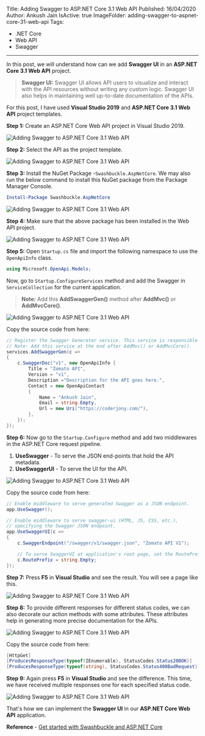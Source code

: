 Title: Adding Swagger to ASP.NET Core 3.1 Web API
Published: 16/04/2020
Author: Ankush Jain
IsActive: true
ImageFolder: adding-swagger-to-aspnet-core-31-web-api
Tags:
  - .NET Core
  - Web API
  - Swagger
---
In this post, we will understand how can we add **Swagger UI** in an **ASP.NET Core 3.1 Web API** project.

> **Swagger UI:** Swagger UI allows API users to visualize and interact with the API resources without writing any custom logic. Swagger UI also helps in maintaining well up-to-date documentation of the APIs.

For this post, I have used **Visual Studio 2019** and **ASP.NET Core 3.1 Web API** project templates.

**Step 1:** Create an ASP.NET Core Web API project in Visual Studio 2019. 

![Adding Swagger to ASP.NET Core 3.1 Web API](/img/blogs/adding-swagger-to-aspnet-core-31-web-api/1-adding-swagger-to-aspnet-core-31-web-api.png)

**Step 2:** Select the API as the project template. 

![Adding Swagger to ASP.NET Core 3.1 Web API](/img/blogs/adding-swagger-to-aspnet-core-31-web-api/2-adding-swagger-to-aspnet-core-31-web-api.png)

**Step 3:** Install the NuGet Package -`Swashbuckle.AspNetCore`. We may also run the below command to install this NuGet package from the Package Manager Console.
```powershell
Install-Package Swashbuckle.AspNetCore
```

 ![Adding Swagger to ASP.NET Core 3.1 Web API](/img/blogs/adding-swagger-to-aspnet-core-31-web-api/3-adding-swagger-to-aspnet-core-31-web-api.png)

**Step 4:** Make sure that the above package has been installed in the Web API project. 

![Adding Swagger to ASP.NET Core 3.1 Web API](/img/blogs/adding-swagger-to-aspnet-core-31-web-api/4-adding-swagger-to-aspnet-core-31-web-api.png)

**Step 5:** Open `Startup.cs` file and import the following namespace to use the `OpenApiInfo` class.

```cs
using Microsoft.OpenApi.Models;
```
Now, go to `Startup.ConfigureServices` method and add the Swagger in `ServiceCollection` for the current application.

> **Note:** Add this **AddSwaggerGen()** method after **AddMvc()** or **AddMvcCore()**.

![Adding Swagger to ASP.NET Core 3.1 Web API](/img/blogs/adding-swagger-to-aspnet-core-31-web-api/5-adding-swagger-to-aspnet-core-31-web-api.png)

Copy the source code from here:

```cs
// Register the Swagger Generator service. This service is responsible for genrating Swagger Documents.
// Note: Add this service at the end after AddMvc() or AddMvcCore().
services.AddSwaggerGen(c =>
{
	c.SwaggerDoc("v1", new OpenApiInfo { 
		Title = "Zomato API", 
		Version = "v1",
		Description ="Description for the API goes here.",
		Contact = new OpenApiContact
		{
			Name = "Ankush Jain",
			Email = string.Empty,
			Url = new Uri("https://coderjony.com/"),
		},
	});
});
```

**Step 6:** Now go to the `Startup.Configure` method and add two middlewares in the ASP.NET Core request pipeline.

1.  **UseSwagger** - To serve the JSON end-points that hold the API metadata.
2.  **UseSwaggerUI** - To serve the UI for the API.

![Adding Swagger to ASP.NET Core 3.1 Web API](/img/blogs/adding-swagger-to-aspnet-core-31-web-api/6-adding-swagger-to-aspnet-core-31-web-api.png)


Copy the source code from here:

```cs
// Enable middleware to serve generated Swagger as a JSON endpoint.
app.UseSwagger();

// Enable middleware to serve swagger-ui (HTML, JS, CSS, etc.),
// specifying the Swagger JSON endpoint.
app.UseSwaggerUI(c =>
{
	c.SwaggerEndpoint("/swagger/v1/swagger.json", "Zomato API V1");

	// To serve SwaggerUI at application's root page, set the RoutePrefix property to an empty string.
	c.RoutePrefix = string.Empty;
});
```

**Step 7:** Press **F5** in **Visual Studio** and see the result. You will see a page like this. 

![Adding Swagger to ASP.NET Core 3.1 Web API](/img/blogs/adding-swagger-to-aspnet-core-31-web-api/7-adding-swagger-to-aspnet-core-31-web-api.png)

**Step 8:** To provide different responses for different status codes, we can also decorate our action methods with some attributes. These attributes help in generating more precise documentation for the APIs. 

![Adding Swagger to ASP.NET Core 3.1 Web API](/img/blogs/adding-swagger-to-aspnet-core-31-web-api/8-adding-swagger-to-aspnet-core-31-web-api.png) 

Copy the source code from here:

```cs
[HttpGet]
[ProducesResponseType(typeof(IEnumerable), StatusCodes.Status200OK)]
[ProducesResponseType(typeof(string), StatusCodes.Status400BadRequest)]
```

**Step 9:** Again press **F5** in **Visual Studio** and see the difference. This time, we have received multiple responses one for each specified status code. 

![Adding Swagger to ASP.NET Core 3.1 Web API](/img/blogs/adding-swagger-to-aspnet-core-31-web-api/9-adding-swagger-to-aspnet-core-31-web-api.png)

That's how we can implement the **Swagger UI** in our **ASP.NET Core Web API** application. 

**Reference** - [Get started with Swashbuckle and ASP.NET Core](https://docs.microsoft.com/en-us/aspnet/core/tutorials/getting-started-with-swashbuckle?view=aspnetcore-3.1&tabs=visual-studio)

                

